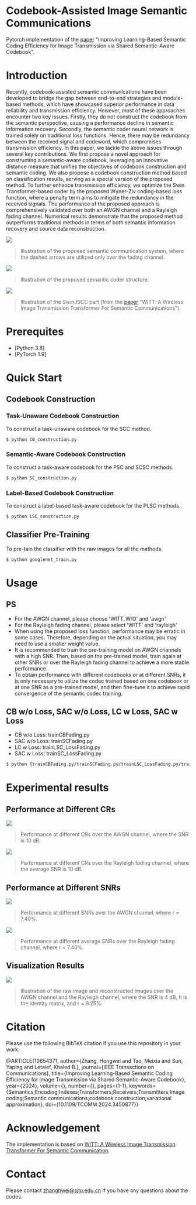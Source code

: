 # Codebook-Assisted Image Semantic Communications

Pytorch implementation of the [paper](https://ieeexplore.ieee.org/document/10654371) "Improving Learning-Based Semantic Coding Efficiency for Image Transmission via Shared Semantic-Aware Codebook".

# Introduction
Recently, codebook-assisted semantic communications have been developed to bridge the gap between end-to-end strategies and module-based methods, which have showcased superior performance in data reliability and transmission efficiency. However, most of these approaches encounter two key issues. Firstly, they do not construct the codebook from the semantic perspective, causing a performance decline in semantic information recovery. Secondly, the semantic coder neural network is trained solely on traditional loss functions. Hence, there may be redundancy between the received signal and codeword, which compromises transmission efficiency. In this paper, we tackle the above issues through several key contributions. We first propose a novel approach for constructing a semantic-aware codebook, leveraging an innovative distance measure that unifies the objectives of codebook construction and semantic coding. We also propose a codebook construction method based on classification results, serving as a special version of the proposed method. To further enhance transmission efficiency, we optimize the Swin Transformer-based coder by the proposed Wyner-Ziv coding-based loss function, where a penalty term aims to mitigate the redundancy in the received signals. The performance of the proposed approach is comprehensively validated over both an AWGN channel and a Rayleigh fading channel. Numerical results demonstrate that the proposed method outperforms traditional methods in terms of both semantic information recovery and source data reconstruction.

![ ](./figure/system.png)
>  Illustration of the proposed semantic communication system, where the dashed arrows are utilized only over the fading channel.

![ ](./figure/NN.png)
>  Illustration of the proposed semantic coder structure.

![ ](./figure/WITT.png)
>  Illustration of the SwinJSCC part (from the [paper](https://arxiv.org/abs/2211.00937) "WITT: A Wireless Image Transmission Transformer For Semantic Communications").


# Prerequites
* [Python 3.8]
* [PyTorch 1.9]


# Quick Start

## Codebook Construction

### Task-Unaware Codebook Construction
To construct a task-unaware codebook for the SCC method.
```bash
$ python CB_construction.py
```

### Semantic-Aware Codebook Construction
To construct a task-aware codebook for the PSC and SCSC methods.
```bash
$ python SC_construction.py
```

### Label-Based Codebook Construction
To construct a label-based task-aware codebook for the PLSC methods.
```bash
$ python LSC_construction.py
```

## Classifier Pre-Training
To pre-tain the classifier with the raw images for all the methods.
```bash
$ python googlenet_train.py
```


# Usage

## PS
* For the AWGN channel, please choose 'WITT_W/O' and 'awgn'
* For the Rayleigh fading channel, please select 'WITT' and 'rayleigh'
* When using the proposed loss function, performance may be erratic in some cases. Therefore, depending on the actual situation, you may need to use a smaller weight value.
* It is recommended to train the pre-training model on AWGN channels with a high SNR. Then, based on the pre-trained model, train again at other SNRs or over the Rayleigh fading channel to achieve a more stable performance.
* To obtain performance with different codebooks or at different SNRs, it is only necessary to utilize the codec trained based on one codebook or at one SNR as a pre-trained model, and then fine-tune it to achieve rapid convergence of the semantic codec training.

## CB w/o Loss, SAC w/o Loss, LC w Loss, SAC w Loss
* CB w/o Loss: trainCBFading.py
* SAC w/o Loss: trainSCFading.py
* LC w Loss: trainLSC_LossFading.py
* SAC w Loss: trainSC_LossFading.py

```bash
$ python {trainCBFading.py/trainSCFading.py/trainLSC_LossFading.py/trainSC_LossFading.py} --training --trainset STL10 --testset STL10 --distortion-metric {MSE/MS-SSIM} --model {'WITT'/'WITT_W/O'} --channel-type {awgn/rayleigh} --C {4/8/12/16/20} --multiple-snr {2/4/6/8/10} --seed seed --SCsize {10, 32, 64, 128}
```

# Experimental results


## Performance at Different CRs

![ ](./figure/results_CompressionRate_AWGN.png)
>  Performance at different CRs over the AWGN channel, where the SNR is 10 dB.


![ ](./figure/results_CompressionRate_Rayleigh.png)
>  Performance at different CRs over the Rayleigh fading channel, where the average SNR is 10 dB.


## Performance at Different SNRs

![ ](./figure/results_SNR_AWGN.png)
>  Performance at different SNRs over the AWGN channel, where r = 7.40%.


![ ](./figure/results_SNR_Rayleigh.png)
>  Performance at different average SNRs over the Rayleigh fading channel, where r = 7.40%.

## Visualization Results

![ ](./figure/recovered_awgn.png)
>  Illustration of the raw image and reconstructed images over the AWGN channel and the Rayleigh channel, where the SNR is 4 dB, h is the identity matrix, and r = 9.25%.


# Citation

Please use the following BibTeX citation if you use this repository in your work:

@ARTICLE{10654371,
  author={Zhang, Hongwei and Tao, Meixia and Sun, Yaping and Letaief, Khaled B.},
  journal={IEEE Transactions on Communications}, 
  title={Improving Learning-Based Semantic Coding Efficiency for Image Transmission via Shared Semantic-Aware Codebook}, 
  year={2024},
  volume={},
  number={},
  pages={1-1},
  keywords={Semantics;Encoding;Indexes;Transformers;Receivers;Transmitters;Image coding;Semantic communications;codebook construction;variational approximation},
  doi={10.1109/TCOMM.2024.3450877}}




# Acknowledgement
The implementation is based on [WITT: A Wireless Image Transmission Transformer For Semantic Communication](https://github.com/KeYang8/WITT).


# Contact
Please contact zhanghwei@sjtu.edu.cn if you have any questions about the codes.



